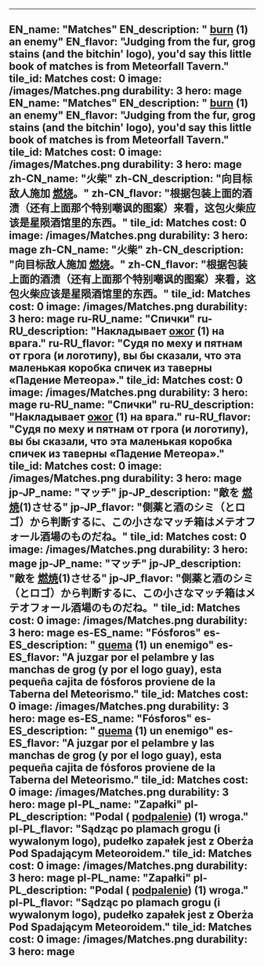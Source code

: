 ---

EN_name: "Matches"
EN_description: " <u>burn</u> (1) an enemy"
EN_flavor: "Judging from the fur, grog stains (and the bitchin' logo), you'd say this little book of matches is  from Meteorfall Tavern."
tile_id: Matches
cost: 0
image: /images/Matches.png
durability: 3
hero: mage
EN_name: "Matches"
EN_description: " <u>burn</u> (1) an enemy"
EN_flavor: "Judging from the fur, grog stains (and the bitchin' logo), you'd say this little book of matches is  from Meteorfall Tavern."
tile_id: Matches
cost: 0
image: /images/Matches.png
durability: 3
hero: mage
zh-CN_name: "火柴"
zh-CN_description: "向目标敌人施加 <u>燃烧</u>。"
zh-CN_flavor: "根据包装上面的酒渍（还有上面那个特别嘲讽的图案）来看，这包火柴应该是星陨酒馆里的东西。"
tile_id: Matches
cost: 0
image: /images/Matches.png
durability: 3
hero: mage
zh-CN_name: "火柴"
zh-CN_description: "向目标敌人施加 <u>燃烧</u>。"
zh-CN_flavor: "根据包装上面的酒渍（还有上面那个特别嘲讽的图案）来看，这包火柴应该是星陨酒馆里的东西。"
tile_id: Matches
cost: 0
image: /images/Matches.png
durability: 3
hero: mage
ru-RU_name: "Спички"
ru-RU_description: "Накладывает  <u>ожог</u> (1) на врага."
ru-RU_flavor: "Судя по меху и пятнам от грога (и логотипу), вы бы сказали, что эта маленькая коробка спичек из таверны «Падение Метеора»."
tile_id: Matches
cost: 0
image: /images/Matches.png
durability: 3
hero: mage
ru-RU_name: "Спички"
ru-RU_description: "Накладывает  <u>ожог</u> (1) на врага."
ru-RU_flavor: "Судя по меху и пятнам от грога (и логотипу), вы бы сказали, что эта маленькая коробка спичек из таверны «Падение Метеора»."
tile_id: Matches
cost: 0
image: /images/Matches.png
durability: 3
hero: mage
jp-JP_name: "マッチ"
jp-JP_description: "敵を <u>燃焼</u>(1)させる"
jp-JP_flavor: "側薬と酒のシミ（とロゴ）から判断するに、この小さなマッチ箱はメテオフォール酒場のものだね。"
tile_id: Matches
cost: 0
image: /images/Matches.png
durability: 3
hero: mage
jp-JP_name: "マッチ"
jp-JP_description: "敵を <u>燃焼</u>(1)させる"
jp-JP_flavor: "側薬と酒のシミ（とロゴ）から判断するに、この小さなマッチ箱はメテオフォール酒場のものだね。"
tile_id: Matches
cost: 0
image: /images/Matches.png
durability: 3
hero: mage
es-ES_name: "Fósforos"
es-ES_description: " <u>quema</u> (1) un enemigo"
es-ES_flavor: "A juzgar por el pelambre y las manchas de grog (y por el logo guay), esta pequeña cajita de fósforos proviene de la Taberna del Meteorismo."
tile_id: Matches
cost: 0
image: /images/Matches.png
durability: 3
hero: mage
es-ES_name: "Fósforos"
es-ES_description: " <u>quema</u> (1) un enemigo"
es-ES_flavor: "A juzgar por el pelambre y las manchas de grog (y por el logo guay), esta pequeña cajita de fósforos proviene de la Taberna del Meteorismo."
tile_id: Matches
cost: 0
image: /images/Matches.png
durability: 3
hero: mage
pl-PL_name: "Zapałki"
pl-PL_description: "Podal ( <u>podpalenie</u>) (1) wroga."
pl-PL_flavor: "Sądząc po plamach grogu (i wywalonym logo), pudełko zapałek jest z Oberża Pod Spadającym Meteoroidem."
tile_id: Matches
cost: 0
image: /images/Matches.png
durability: 3
hero: mage
pl-PL_name: "Zapałki"
pl-PL_description: "Podal ( <u>podpalenie</u>) (1) wroga."
pl-PL_flavor: "Sądząc po plamach grogu (i wywalonym logo), pudełko zapałek jest z Oberża Pod Spadającym Meteoroidem."
tile_id: Matches
cost: 0
image: /images/Matches.png
durability: 3
hero: mage
---